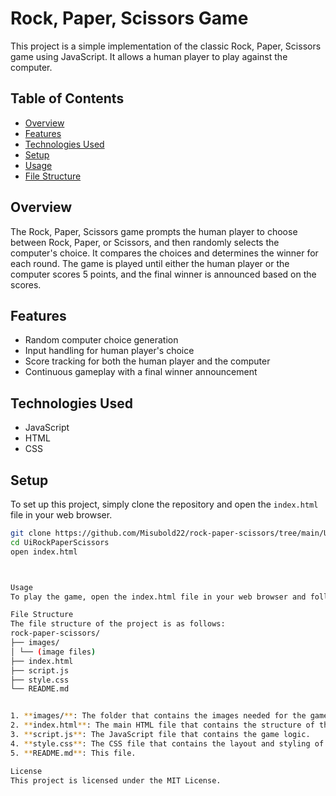 # Rock, Paper, Scissors Game

This project is a simple implementation of the classic Rock, Paper, Scissors game using JavaScript. It allows a human player to play against the computer.

## Table of Contents

- [Overview](#overview)
- [Features](#features)
- [Technologies Used](#technologies-used)
- [Setup](#setup)
- [Usage](#usage)
- [File Structure](#file-structure)

## Overview

The Rock, Paper, Scissors game prompts the human player to choose between Rock, Paper, or Scissors, and then randomly selects the computer's choice. It compares the choices and determines the winner for each round. The game is played until either the human player or the computer scores 5 points, and the final winner is announced based on the scores.

## Features

- Random computer choice generation
- Input handling for human player's choice
- Score tracking for both the human player and the computer
- Continuous gameplay with a final winner announcement

## Technologies Used

- JavaScript
- HTML
- CSS

## Setup

To set up this project, simply clone the repository and open the `index.html` file in your web browser.

```bash
git clone https://github.com/Misubold22/rock-paper-scissors/tree/main/UiRockPaperScissors
cd UiRockPaperScissors
open index.html



Usage
To play the game, open the index.html file in your web browser and follow the prompts to choose Rock, Paper, or Scissors. The game will continue until either the human player or the computer scores 5 points, and then it will announce the final winner based on the scores.

File Structure
The file structure of the project is as follows:
rock-paper-scissors/
├── images/
│ └── (image files)
├── index.html
├── script.js
├── style.css
└── README.md


1. **images/**: The folder that contains the images needed for the game.
2. **index.html**: The main HTML file that contains the structure of the game.
3. **script.js**: The JavaScript file that contains the game logic.
4. **style.css**: The CSS file that contains the layout and styling of the page.
5. **README.md**: This file.

License
This project is licensed under the MIT License.



